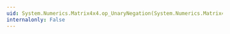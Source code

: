 ```yaml
---
uid: System.Numerics.Matrix4x4.op_UnaryNegation(System.Numerics.Matrix4x4)
internalonly: False
---
```

